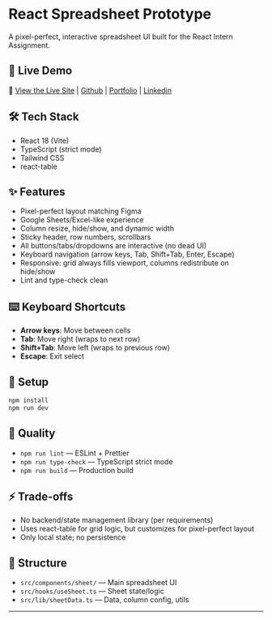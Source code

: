 # React Spreadsheet Prototype

A pixel-perfect, interactive spreadsheet UI built for the React Intern Assignment.

## 🚀 Live Demo

🔗 [View the Live Site](https://inscripts-react-assignment.vercel.app/) | 
[Github](https://github.com/Abhishek1334) | [Portfolio](https://abhishek-rajoria.vercel.app/) | [Linkedin](https://www.linkedin.com/in/abhishekrajoria/)

## 🛠 Tech Stack
- React 18 (Vite)
- TypeScript (strict mode)
- Tailwind CSS
- react-table

## ✨ Features
- Pixel-perfect layout matching Figma
- Google Sheets/Excel-like experience
- Column resize, hide/show, and dynamic width
- Sticky header, row numbers, scrollbars
- All buttons/tabs/dropdowns are interactive (no dead UI)
- Keyboard navigation (arrow keys, Tab, Shift+Tab, Enter, Escape)
- Responsive: grid always fills viewport, columns redistribute on hide/show
- Lint and type-check clean

## ⌨️ Keyboard Shortcuts
- **Arrow keys**: Move between cells
- **Tab**: Move right (wraps to next row)
- **Shift+Tab**: Move left (wraps to previous row)
- **Escape**: Exit select

## 📝 Setup
```bash
npm install
npm run dev
```

## 🧪 Quality
- `npm run lint` — ESLint + Prettier
- `npm run type-check` — TypeScript strict mode
- `npm run build` — Production build

## ⚡ Trade-offs
- No backend/state management library (per requirements)
- Uses react-table for grid logic, but customizes for pixel-perfect layout
- Only local state; no persistence

## 📁 Structure
- `src/components/sheet/` — Main spreadsheet UI
- `src/hooks/useSheet.ts` — Sheet state/logic
- `src/lib/sheetData.ts` — Data, column config, utils

---
